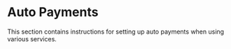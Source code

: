# Auto Payments

This section contains instructions for setting up auto payments when using various services.